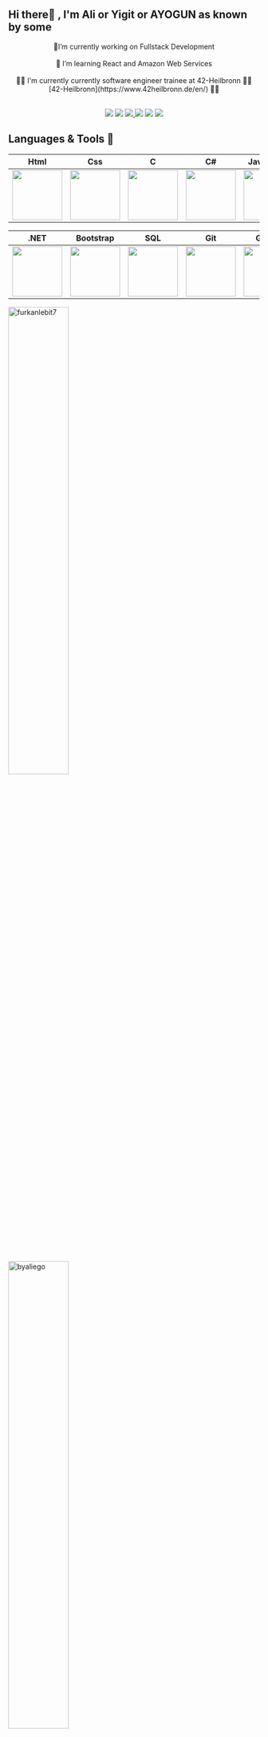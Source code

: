 
## Hi there👋 , I'm Ali or Yigit or AYOGUN as known by some 

<p align="center">
🔭I’m currently working on Fullstack Development</br></br>🌱 I’m learning React and Amazon Web Services</br></br>👨‍💻 I'm currently currently software engineer trainee at 42-Heilbronn 🖤🖤 [42-Heilbronn](https://www.42heilbronn.de/en/) 🖤🖤</br></br>
</p>


<p align="center">
 <a target="_blank" href="https://github.com/byaliego"><img src="https://img.shields.io/badge/GitHub-100000?style=for-the-badge&logo=github&logoColor=white"></a>
  <a target="_blank" href="https://www.hackerrank.com/yigitogun"><img src="https://img.shields.io/badge/-Hackerrank-2EC866?style=for-the-badge&logo=HackerRank&logoColor=white"></a>
  <a target="_blank" href="https://www.linkedin.com/in/ayogun/"><img src="https://img.shields.io/badge/LinkedIn-0077B5?style=for-the-badge&logo=linkedin&logoColor=white">   </a>
  <a target="_blank" href="https://twitter.com/otigiy"><img src="https://img.shields.io/badge/Twitter-1DA1F2?style=for-the-badge&logo=twitter&logoColor=white"></a>
 <a target="_blank" href="mailto:yigitogun@gmail.com"><img src="https://img.shields.io/badge/Gmail-D14836?style=for-the-badge&logo=gmail&logoColor=white"></a>
 <a target="_blank" href="https://medium.com/@yigitogun"><img src="https://img.shields.io/badge/Medium-12100E?style=for-the-badge&logo=medium&logoColor=white"></a>
  </p>


## Languages & Tools 💪

|Html|Css|C|C#|Javascript|React|Redux|AWS
|:-:|:-:|:-:|:-:|:-:|:-:|:-:|:-:|
|<img style="width: 100px" src="https://media.giphy.com/media/QssGEmpkyEOhBCb7e1/giphy.gif">|<img style="width: 100px" src="https://media.giphy.com/media/CEHtFH3rJ6xdhBUKIT/giphy.gif">|<img style="width: 100px" src="https://upload.wikimedia.org/wikipedia/commons/thumb/1/18/C_Programming_Language.svg/1200px-C_Programming_Language.svg.png">|<img style="width: 100px" src="https://seeklogo.com/images/C/c-sharp-c-logo-02F17714BA-seeklogo.com.png">|<img style="width: 100px" src="https://media.giphy.com/media/ln7z2eWriiQAllfVcn/giphy.gif">|<img style="width: 100px" src="https://media.giphy.com/media/eNAsjO55tPbgaor7ma/giphy.gif">|<img style="width: 100px" src="https://seeklogo.com/images/R/redux-logo-9CA6836C12-seeklogo.com.png">|<img style="width: 100px" src="https://d1muf25xaso8hp.cloudfront.net/https%3A%2F%2Fs3.amazonaws.com%2Fappforest_uf%2Ff1626431185579x696909144901865600%2F%25231-AWS-File-uploader-Any-size%25281%2529.gif?w=&h=&auto=compress&dpr=1&fit=max">

|.NET|Bootstrap|SQL|Git|Github|VS Code
|:-:|:-:|:-:|:-:|:-:|:-:|
|<img style="width: 100px" src="https://upload.wikimedia.org/wikipedia/commons/thumb/e/ee/.NET_Core_Logo.svg/1024px-.NET_Core_Logo.svg.png">|<img style="width: 100px" src="https://media2.giphy.com/media/Sr8xDpMwVKOHUWDVRD/giphy.gif?cid=6c09b9521b8r2almq2m8f5noc396mgddyom161xj91bbsf0l&rid=giphy.gif&ct=s">|<img style="width: 100px" src="https://media1.giphy.com/media/EK5nB6wQKKN86j7GWx/giphy.gif?cid=790b76113fd65a9386daf6b2bd86487884627fdfdf1a597a&rid=giphy.gif&ct=s">|<img style="width: 100px" src="https://media.giphy.com/media/kH1DBkPNyZPOk0BxrM/giphy.gif">|<img style="width: 100px" src="https://media.giphy.com/media/KzJkzjggfGN5Py6nkT/giphy.gif">|<img style="width: 100px" src="https://media.giphy.com/media/IdyAQJVN2kVPNUrojM/giphy.gif">


<span><img style="width: 49%" src="https://github-readme-stats.vercel.app/api?username=byaliego&show_icons=true&locale=en" alt="furkanlebit7" /></span>
<br/>
<span><img style="width: 49%" src="https://github-readme-streak-stats.herokuapp.com/?user=byaliego&" alt="byaliego" /></span>
<br/>
<span><img style="width: 30%" src="https://github-readme-stats.vercel.app/api/top-langs?username=byaliego&show_icons=true&locale=en&layout=compact" alt="byaliego" /></span>
 



